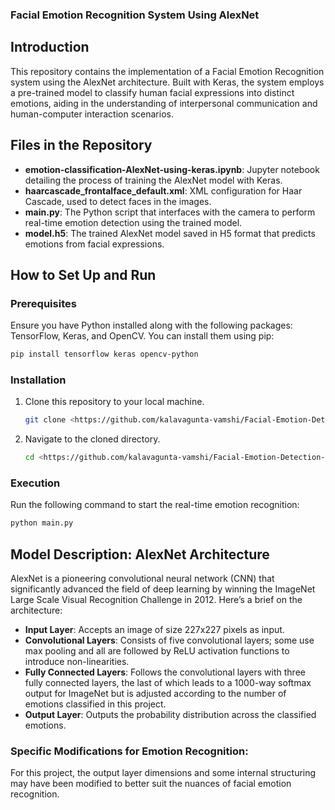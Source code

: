 ###  Facial Emotion Recognition System Using AlexNet

## Introduction
This repository contains the implementation of a Facial Emotion Recognition system using the AlexNet architecture. Built with Keras, the system employs a pre-trained model to classify human facial expressions into distinct emotions, aiding in the understanding of interpersonal communication and human-computer interaction scenarios.

## Files in the Repository

- **emotion-classification-AlexNet-using-keras.ipynb**: Jupyter notebook detailing the process of training the AlexNet model with Keras.
- **haarcascade_frontalface_default.xml**: XML configuration for Haar Cascade, used to detect faces in the images.
- **main.py**: The Python script that interfaces with the camera to perform real-time emotion detection using the trained model.
- **model.h5**: The trained AlexNet model saved in H5 format that predicts emotions from facial expressions.

## How to Set Up and Run

### Prerequisites
Ensure you have Python installed along with the following packages: TensorFlow, Keras, and OpenCV. You can install them using pip:
```bash
pip install tensorflow keras opencv-python
```

### Installation
1. Clone this repository to your local machine.
   ```bash
   git clone <https://github.com/kalavagunta-vamshi/Facial-Emotion-Detection-using-AlexNet-Architecture.git>
   ```

2. Navigate to the cloned directory.
   ```bash
   cd <https://github.com/kalavagunta-vamshi/Facial-Emotion-Detection-using-AlexNet-Architecture.git>
   ```

### Execution
Run the following command to start the real-time emotion recognition:
```bash
python main.py
```

## Model Description: AlexNet Architecture

AlexNet is a pioneering convolutional neural network (CNN) that significantly advanced the field of deep learning by winning the ImageNet Large Scale Visual Recognition Challenge in 2012. Here’s a brief on the architecture:

- **Input Layer**: Accepts an image of size 227x227 pixels as input.
- **Convolutional Layers**: Consists of five convolutional layers; some use max pooling and all are followed by ReLU activation functions to introduce non-linearities.
- **Fully Connected Layers**: Follows the convolutional layers with three fully connected layers, the last of which leads to a 1000-way softmax output for ImageNet but is adjusted according to the number of emotions classified in this project.
- **Output Layer**: Outputs the probability distribution across the classified emotions.

### Specific Modifications for Emotion Recognition:
For this project, the output layer dimensions and some internal structuring may have been modified to better suit the nuances of facial emotion recognition.




